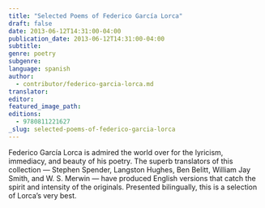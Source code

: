 ```yaml
---
title: "Selected Poems of Federico García Lorca"
draft: false
date: 2013-06-12T14:31:00-04:00
publication_date: 2013-06-12T14:31:00-04:00
subtitle:
genre: poetry
subgenre:
language: spanish
author:
  - contributor/federico-garcia-lorca.md
translator:
editor:
featured_image_path:
editions:
  - 9780811221627
_slug: selected-poems-of-federico-garcia-lorca
---
```


Federico García Lorca is admired the world over for the lyricism, immediacy, and beauty of his poetry. The superb translators of this collection — Stephen Spender, Langston Hughes, Ben Belitt, William Jay Smith, and W. S. Merwin — have produced English versions that catch the spirit and intensity of the originals. Presented bilingually, this is a selection of Lorca’s very best.

